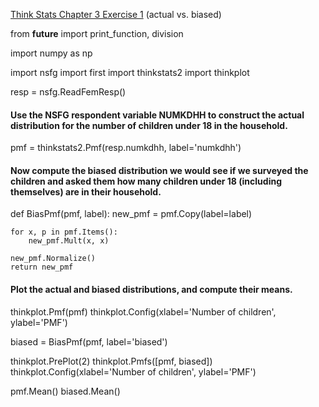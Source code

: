[Think Stats Chapter 3 Exercise 1](http://greenteapress.com/thinkstats2/html/thinkstats2004.html#toc31) (actual vs. biased)

from __future__ import print_function, division

import numpy as np

import nsfg
import first
import thinkstats2
import thinkplot

resp = nsfg.ReadFemResp()

#### **Use the NSFG respondent variable NUMKDHH to construct the actual distribution for the number of children under 18 in the household.**

pmf = thinkstats2.Pmf(resp.numkdhh, label='numkdhh')

#### **Now compute the biased distribution we would see if we surveyed the children and asked them how many children under 18 (including themselves) are in their household.**

def BiasPmf(pmf, label):
    new_pmf = pmf.Copy(label=label)

    for x, p in pmf.Items():
        new_pmf.Mult(x, x)
        
    new_pmf.Normalize()
    return new_pmf

#### **Plot the actual and biased distributions, and compute their means.**

thinkplot.Pmf(pmf)
thinkplot.Config(xlabel='Number of children', ylabel='PMF')

biased = BiasPmf(pmf, label='biased')

thinkplot.PrePlot(2)
thinkplot.Pmfs([pmf, biased])
thinkplot.Config(xlabel='Number of children', ylabel='PMF')

pmf.Mean()
biased.Mean()
